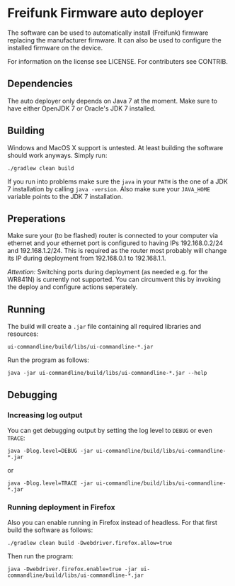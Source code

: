 # Freifunk Firmware auto deployer #

The software can be used to automatically install (Freifunk) firmware
replacing the manufacturer firmware. It can also be used to configure
the installed firmware on the device.

For information on the license see LICENSE. For contributers see CONTRIB.


## Dependencies ##

The auto deployer only depends on Java 7 at the moment. Make sure to have
either OpenJDK 7 or Oracle's JDK 7 installed.


## Building ##

Windows and MacOS X support is untested. At least building the software
should work anyways. Simply run:

```
./gradlew clean build
```

If you run into problems make sure the `java` in your `PATH` is the one
of a JDK 7 installation by calling `java -version`. Also make sure your
`JAVA_HOME` variable points to the JDK 7 installation.


## Preperations ##

Make sure your (to be flashed) router is connected to your computer via
ethernet and your ethernet port is configured to having IPs 192.168.0.2/24
and 192.168.1.2/24. This is required as the router most probably will change
its IP during deployment from 192.168.0.1 to 192.168.1.1.

*Attention:* Switching ports during deployment (as needed e.g. for the
WR841N) is currently not supported. You can circumvent this by invoking
the deploy and configure actions seperately.

## Running ##

The build will create a `.jar` file containing all required libraries and
resources:

```
ui-commandline/build/libs/ui-commandline-*.jar
```

Run the program as follows:

```
java -jar ui-commandline/build/libs/ui-commandline-*.jar --help
```


## Debugging ##

### Increasing log output ###

You can get debugging output by setting the log level to `DEBUG` or even
`TRACE`:

```
java -Dlog.level=DEBUG -jar ui-commandline/build/libs/ui-commandline-*.jar
```

or

```
java -Dlog.level=TRACE -jar ui-commandline/build/libs/ui-commandline-*.jar
```


### Running deployment in Firefox ###

Also you can enable running in Firefox instead of headless. For that first
build the software as follows:

```
./gradlew clean build -Dwebdriver.firefox.allow=true
```

Then run the program:

```
java -Dwebdriver.firefox.enable=true -jar ui-commandline/build/libs/ui-commandline-*.jar
```

